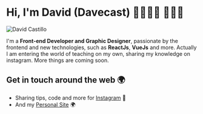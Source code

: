 # Hi, I'm David (Davecast) 👋🏻👋🏻 👨🏻‍💻

![David Castillo](https://github.com/carlosazaustre/carlosazaustre/raw/master/img/github-header.png)

I'm a **Front-end Developer and Graphic Designer**, passionate by the frontend and new technologies, such as **ReactJs**, **VueJs** and more. Actually I am entering the world of teaching on my own, sharing my knowledge on instagram. More things are coming soon.

## Get in touch around the web 🌍
- Sharing tips, code and more for [Instagram](https://instagram.com/davecast) 📸
- And my [Personal Site](https://davecastworks.com/) 🌍
